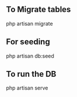 ## To Migrate tables
  
php artisan migrate

## For seeding

php artisan db:seed

## To run the DB

php artisan serve